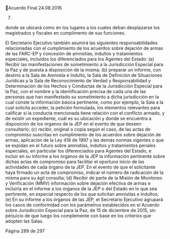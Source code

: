 Acuerdo Final 
24.08.2016 

7.

donde  se  ubicará  como  en  los  lugares  a  los  cuales  deban  desplazarse  los 
magistrados y fiscales en cumplimento de sus funciones. 
 
El  Secretario  Ejecutivo  también  asumirá  las  siguientes  responsabilidades 
relacionadas con el cumplimiento de los acuerdos sobre dejación de armas de 
las  FARC-EP  y  concesión  de  amnistías,  indultos  y  tratamientos  especiales, 
incluidos  los  diferenciados  para  los  Agentes  del  Estado:  (a)  Recibir  las 
manifestaciones  de  sometimiento  a  la  Jurisdicción  Especial  para  la  Paz  y  de 
puesta a disposición de la misma; (b) preparar un informe, con destino a la Sala 
de Amnistía e Indulto, la Sala de Definición de Situaciones Jurídicas y la Sala de 
Reconocimiento de Verdad y Responsabilidad y Determinación de los Hechos 
y  Conductas  de  la  Jurisdicción  Especial  para  la  Paz,  con  el  nombre  y  la 
identificación  precisa  de  cada  una  de  las  personas  que  han  manifestado  su 
sometimiento  a  dicha  jurisdicción  en  la  cual  conste  la  información  básica 
pertinente,  como  por  ejemplo,  la  Sala  a  la  cual  solicita  acceder,  la  petición 
formulada, los elementos relevantes para calificar si la conducta mencionada 
tiene relación con el conflicto armado, y de existir un expediente, cuál es su 
ubicación y donde se encuentra a disposición de los órganos de la JEP en el 
evento de que deseen consultarlo; (c) recibir, original o copia según el caso, de 
las  actas  de  compromiso  suscritas  en  cumplimiento  de  los  acuerdos  sobre 
dejación  de  armas,  aplicación  de  la  Ley  418  de  1997  y  las  demás  normas 
vigentes o que se expidan en el futuro sobre amnistías, indultos y tratamientos 
penales especiales, en particular los diferenciados para Agentes del Estado, e 
incluir en su informe a los órganos de la JEP la información pertinente sobre 
dichas actas de compromiso para facilitar el oportuno inicio de las actividades 
de cada órgano de la JEP. En el evento de que el solicitante haya firmado un 
acta de compromiso, indicar el número de radicación de la misma para su ágil 
consulta; (d) Recibir de parte de la Misión de Monitoreo y Verificación (MMV) 
información sobre dejación efectiva de armas e incluirla en el informe a los 
órganos de la JEP o del Estado en lo que sea pertinente, en especial respecto 
de los que solicitan amnistías e indultos; (e) En su informe a los órganos de las 
JEP,  el  Secretario  Ejecutivo  agrupará  los  casos  de  conformidad  con  los 
parámetros establecidos en el Acuerdo sobre Jurisdicción Especial para la Paz, 
de 15 de diciembre de 2015, sin perjuicio de que luego los complemente con 
base en los criterios que adopten las Salas. 
 
Página 289 de 297 

 

